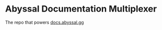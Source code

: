 # Abyssal Documentation Multiplexer
The repo that powers [docs.abyssal.gg](https://docs.abyssal.gg)
